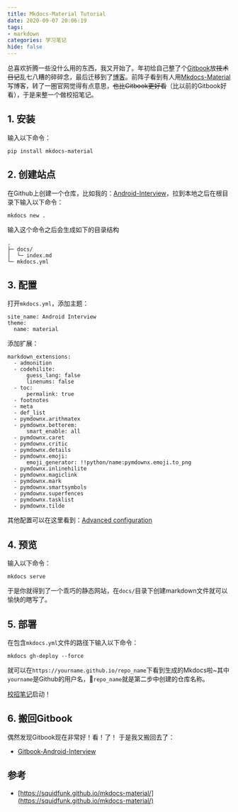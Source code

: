 ```yaml
---
title: Mkdocs-Material Tutorial
date: 2020-09-07 20:06:19
tags: 
- markdown
categories: 学习笔记
hide: false
---
```

总喜欢折腾一些没什么用的东西，我又开始了。年初给自己整了个[Gitbook](https://hishark777.com/777-Tech-Diary/)放~~技术日记~~乱七八糟的碎碎念，最后迁移到了[博客](http://localhost:4000/categories/%E6%8A%80%E6%9C%AF%E6%97%A5%E8%AE%B0/)。前阵子看到有人用[Mkdocs-Material](https://squidfunk.github.io/mkdocs-material/)写博客，转了一圈官网觉得有点意思，~~也比Gitbook更好看~~（比以前的Gitbook好看），于是来整一个做校招笔记。

<!--more-->

## 1. 安装
输入以下命令：
```
pip install mkdocs-material
```
## 2. 创建站点
在Github上创建一个仓库，比如我的：[Android-Interview](https://github.com/hishark/Android-Interview/tree/master)，拉到本地之后在根目录下输入以下命令：
```shell
mkdocs new .
```

输入这个命令之后会生成如下的目录结构
```
.
├─ docs/
│  └─ index.md
└─ mkdocs.yml
```

## 3. 配置
打开`mkdocs.yml`，添加主题：
```
site_name: Android Interview
theme:
  name: material
```

添加扩展：
```
markdown_extensions:
  - admonition
  - codehilite:
      guess_lang: false
      linenums: false
  - toc:
      permalink: true
  - footnotes
  - meta
  - def_list
  - pymdownx.arithmatex
  - pymdownx.betterem:
      smart_enable: all
  - pymdownx.caret
  - pymdownx.critic
  - pymdownx.details
  - pymdownx.emoji:
      emoji_generator: !!python/name:pymdownx.emoji.to_png
  - pymdownx.inlinehilite
  - pymdownx.magiclink
  - pymdownx.mark
  - pymdownx.smartsymbols
  - pymdownx.superfences
  - pymdownx.tasklist
  - pymdownx.tilde
```

其他配置可以在这里看到：[Advanced configuration](https://squidfunk.github.io/mkdocs-material/creating-your-site/#advanced-configuration)

## 4. 预览
输入以下命令：
```shell
mkdocs serve
```

于是你就得到了一个乖巧的静态网站，在`docs/`目录下创建markdown文件就可以愉快的瞎写了。

## 5. 部署
在包含`mkdocs.yml`文件的路径下输入以下命令：
```shell
mkdocs gh-deploy --force
```

就可以在`https://yourname.github.io/repo_name`下看到生成的Mkdocs啦~其中`yourname`是Github的用户名，`repo_name`就是第二步中创建的仓库名称。

[校招笔记](https://hishark777.com/Android-Interview/)启动！

## 6. 搬回Gitbook
偶然发现Gitbook现在非常好！看！了！
于是我又搬回去了：
- [Gitbook-Android-Interview](https://hishark777.gitbook.io/android-interview/)

## 参考
- [https://squidfunk.github.io/mkdocs-material/](https://squidfunk.github.io/mkdocs-material/)